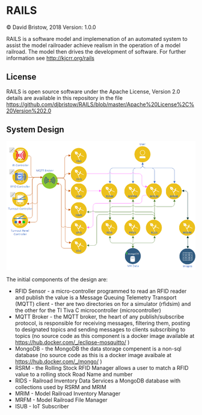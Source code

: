 # RAILS
&copy; David Bristow, 2018
Version: 1.0.0

RAILS is a software model and implemenation of an automated system to assist the model railroader achieve realism in the operation of a model railroad. The model then drives the development of software.
For further information see http://kjcrr.org/rails

## License
RAILS is open source software under the Apache License, Version 2.0 details are available in this repository in the file 
https://github.com/djbristow/RAILS/blob/master/Apache%20License%2C%20Version%202.0

## System Design
![System Design](https://github.com/djbristow/RAILS/blob/master/sysdesign.png)

The initial components of the design are:
* RFID Sensor - a micro-controller programmed to read an RFID reader and publish the value is a Message Queuing Telemetry Transport (MQTT) client - ther are two directories on for a simulator (rfidsim) and the other for the TI Tiva C microcontroller (microcontroller)
* MQTT Broker - the MQTT broker, the heart of any publish/subscribe protocol, is responsible for receiving messages, filtering them, posting to designated topics and sending messages to clients subscribing to topics (no source code as this component is a docker image available at https://hub.docker.com/_/eclipse-mosquitto/ )
* MongoDB - the MongoDB the data storage compenent is a non-sql database (no source code as this is a docker image avaibale at https://hub.docker.com/_/mongo/ )
* RSRM - the Rolling Stock RFID Manager allows a user to match a RFID value to a rolling stock Road Name and number
* RIDS - Railroad Inventory Data Services a MongoDB database with collections used by RSRM and MRIM
* MRIM - Model Railroad Inventory Manager
* MRFM - Model Railroad File Manager
* ISUB - IoT Subscriber

